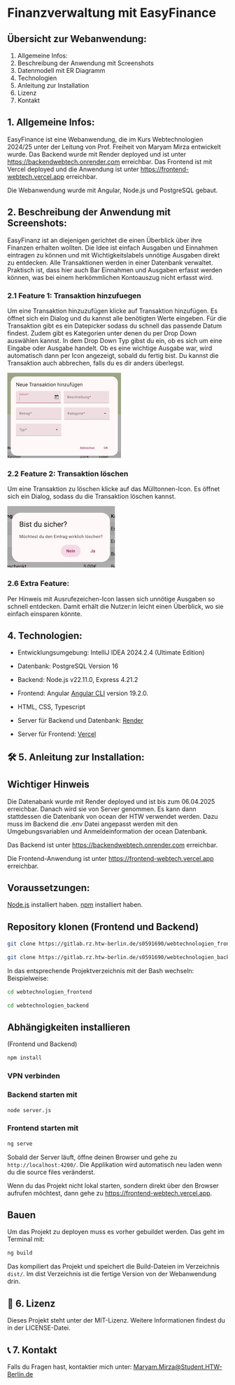 # Finanzverwaltung mit EasyFinance

## Übersicht zur Webanwendung:
1. Allgemeine Infos:
2. Beschreibung der Anwendung mit Screenshots
3. Datenmodell mit ER Diagramm
4. Technologien
5. Anleitung zur Installation
6. Lizenz
7. Kontakt

## 1. Allgemeine Infos:
EasyFinance ist eine Webanwendung,
die im Kurs Webtechnologien 2024/25
unter der Leitung von Prof. Freiheit
von Maryam Mirza entwickelt wurde.
Das Backend wurde mit Render deployed und ist unter https://backendwebtech.onrender.com
erreichbar. Das Frontend ist mit Vercel deployed und
die Anwendung ist unter https://frontend-webtech.vercel.app erreichbar.

Die Webanwendung wurde mit Angular, Node.js und PostgreSQL gebaut.

## 2. Beschreibung der Anwendung mit Screenshots:

EasyFinanz ist an diejenigen gerichtet die einen Überblick über ihre Finanzen erhalten wollten.
Die Idee ist einfach Ausgaben und Einnahmen eintragen zu können und mit Wichtigkeitslabels unnötige Ausgaben direkt zu entdecken.
Alle Transaktionen werden in einer Datenbank verwaltet.
Praktisch ist, dass hier auch Bar Einnahmen und Ausgaben erfasst werden können, was
bei einem herkömmlichen Kontoauszug nicht erfasst wird.

### 2.1 Feature 1: Transaktion hinzufuegen
Um eine Transaktion hinzuzufügen klicke auf Transaktion hinzufügen.
Es öffnet sich ein Dialog und du kannst alle benötigten
Werte eingeben. Für die Transaktion gibt es ein Datepicker sodass du schnell das passende Datum findest.
Zudem gibt es Kategorien unter denen du per Drop Down auswählen kannst.
In dem Drop Down Typ gibst du ein, ob es sich um eine Eingabe oder Ausgabe handelt.
Ob es eine wichtige Ausgabe war, wird automatisch dann per Icon angezeigt, sobald du fertig bist.
Du kannst die Transaktion auch abbrechen, falls du es dir anders überlegst.

![](bilderReadme/add.jpg)

### 2.2 Feature 2: Transaktion löschen
Um eine Transaktion zu löschen klicke auf das Mülltonnen-Icon.
Es öffnet sich ein Dialog, sodass du die Transaktion löschen kannst.

![](bilderReadme/delete.jpg)

### 2.6 Extra Feature:
Per Hinweis mit Ausrufezeichen-Icon lassen sich unnötige Ausgaben so schnell entdecken.
Damit erhält die Nutzer:in leicht einen Überblick, wo sie einfach einsparen könnte.

## 4. Technologien:

- Entwicklungsumgebung: IntelliJ IDEA 2024.2.4 (Ultimate Edition)
- Datenbank: PostgreSQL Version 16
- Backend: Node.js v22.11.0, Express 4.21.2
- Frontend: Angular [Angular CLI](https://github.com/angular/angular-cli) version 19.2.0.
- HTML, CSS, Typescript

- Server für Backend und Datenbank: [Render](https://render.com/)
- Server für Frontend: [Vercel](https://vercel.com)


## 🛠️ 5. Anleitung zur Installation:

## Wichtiger Hinweis
Die Datenabank wurde mit Render deployed und ist bis zum 06.04.2025 erreichbar. 
Danach wird sie von Server genommen. 
Es kann dann stattdessen die Datenbank von ocean der HTW verwendet werden.
Dazu muss im Backend die .env Datei angepasst werden mit den Umgebungsvariablen und Anmeldeinformation der ocean Datenbank.

Das Backend ist unter https://backendwebtech.onrender.com erreichbar.

Die Frontend-Anwendung ist unter https://frontend-webtech.vercel.app erreichbar.

## Voraussetzungen:
[Node.js](https://nodejs.org/en) installiert haben.
[npm](https://docs.npmjs.com/downloading-and-installing-node-js-and-npm) installiert haben.

## Repository klonen (Frontend und Backend)

```bash
git clone https://gitlab.rz.htw-berlin.de/s0591690/webtechnologien_frontend.git
```
```bash
git clone https://gitlab.rz.htw-berlin.de/s0591690/webtechnologien_backend.git
```

In das entsprechende Projektverzeichnis mit der Bash wechseln:
Beispielweise:
```bash
cd webtechnologien_frontend
```
```bash
cd webtechnologien_backend
```

## Abhängigkeiten installieren
(Frontend und Backend)
```bash
npm install
```

### VPN verbinden

### Backend starten mit
```bash
node server.js
```

### Frontend starten mit
```bash
ng serve
```
Sobald der Server läuft, öffne deinen Browser und gehe zu `http://localhost:4200/`. 
Die Applikation wird automatisch neu laden wenn du die source files veränderst.

Wenn du das Projekt nicht lokal starten, 
sondern direkt über den Browser aufrufen möchtest, 
dann gehe zu https://frontend-webtech.vercel.app.

## Bauen
Um das Projekt zu deployen muss es vorher gebuildet werden. Das geht im Terminal mit:
```bash
ng build
```
Das kompiliert das Projekt und speichert die Build-Dateien im Verzeichnis `dist/`. 
Im dist Verzeichnis ist die fertige Version von der Webanwendung drin.


## 📝 6. Lizenz
Dieses Projekt steht unter der MIT-Lizenz. Weitere Informationen findest du in der LICENSE-Datei.

## 📞 7. Kontakt
Falls du Fragen hast, kontaktier mich unter:
Maryam.Mirza@Student.HTW-Berlin.de
